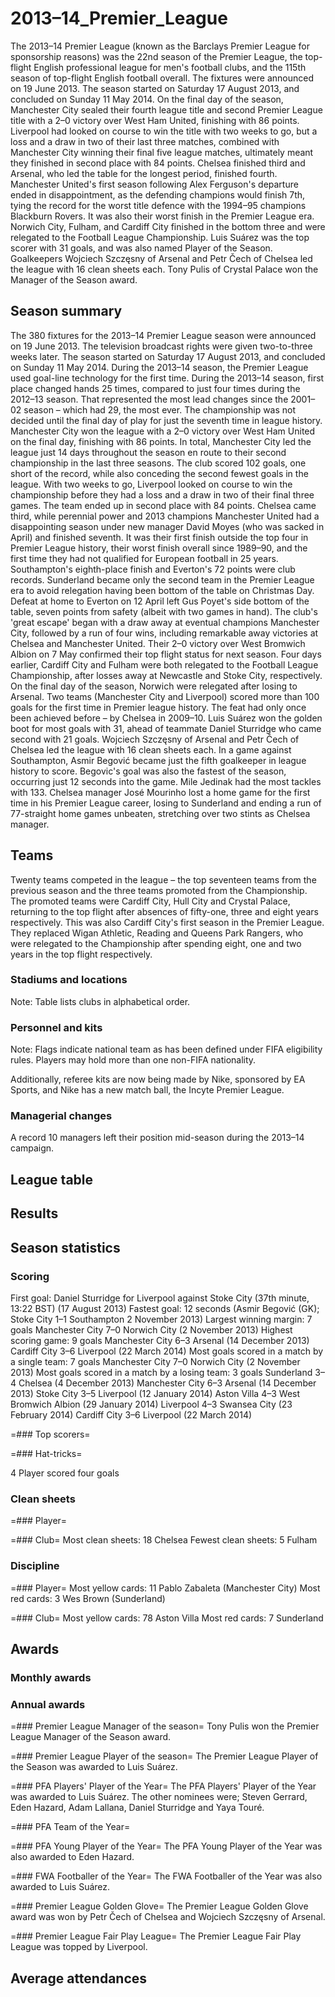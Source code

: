 # 2013–14_Premier_League

The 2013–14 Premier League (known as the Barclays Premier League for sponsorship reasons) was the 22nd season of the Premier League, the top-flight English professional league for men's football clubs, and the 115th season of top-flight English football overall. The fixtures were announced on 19 June 2013. The season started on Saturday 17 August 2013, and concluded on Sunday 11 May 2014.
On the final day of the season, Manchester City sealed their fourth league title and second Premier League title with a 2–0 victory over West Ham United, finishing with 86 points. Liverpool had looked on course to win the title with two weeks to go, but a loss and a draw in two of their last three matches, combined with Manchester City winning their final five league matches, ultimately meant they finished in second place with 84 points. Chelsea finished third and Arsenal, who led the table for the longest period, finished fourth.
Manchester United's first season following Alex Ferguson's departure ended in disappointment, as the defending champions would finish 7th, tying the record for the worst title defence with the 1994–95 champions Blackburn Rovers. It was also their worst finish in the Premier League era.
Norwich City, Fulham, and Cardiff City finished in the bottom three and were relegated to the Football League Championship.
Luis Suárez was the top scorer with 31 goals, and was also named Player of the Season. Goalkeepers Wojciech Szczęsny of Arsenal and Petr Čech of Chelsea led the league with 16 clean sheets each. Tony Pulis of Crystal Palace won the Manager of the Season award.


## Season summary

The 380 fixtures for the 2013–14 Premier League season were announced on 19 June 2013. The television broadcast rights were given two-to-three weeks later. The season started on Saturday 17 August 2013, and concluded on Sunday 11 May 2014. During the 2013–14 season, the Premier League used goal-line technology for the first time.
During the 2013–14 season, first place changed hands 25 times, compared to just four times during the 2012–13 season. That represented the most lead changes since the 2001–02 season – which had 29, the most ever. The championship was not decided until the final day of play for just the seventh time in league history. Manchester City won the league with a 2–0 victory over West Ham United on the final day, finishing with 86 points. In total, Manchester City led the league just 14 days throughout the season en route to their second championship in the last three seasons. The club scored 102 goals, one short of the record, while also conceding the second fewest goals in the league.
With two weeks to go, Liverpool looked on course to win the championship before they had a loss and a draw in two of their final three games. The team ended up in second place with 84 points. Chelsea came third, while perennial power and 2013 champions Manchester United had a disappointing season under new manager David Moyes (who was sacked in April) and finished seventh. It was their first finish outside the top four in Premier League history, their worst finish overall since 1989–90, and the first time they had not qualified for European football in 25 years. Southampton's eighth-place finish and Everton's 72 points were club records.
Sunderland became only the second team in the Premier League era to avoid relegation having been bottom of the table on Christmas Day. Defeat at home to Everton on 12 April left Gus Poyet's side bottom of the table, seven points from safety (albeit with two games in hand). The club's 'great escape' began with a draw away at eventual champions Manchester City, followed by a run of four wins, including remarkable away victories at Chelsea and Manchester United. Their 2–0 victory over West Bromwich Albion on 7 May confirmed their top flight status for next season. Four days earlier, Cardiff City and Fulham were both relegated to the Football League Championship, after losses away at Newcastle and Stoke City, respectively. On the final day of the season, Norwich were relegated after losing to Arsenal.
Two teams (Manchester City and Liverpool) scored more than 100 goals for the first time in Premier league history. The feat had only once been achieved before – by Chelsea in 2009–10. Luis Suárez won the golden boot for most goals with 31, ahead of teammate Daniel Sturridge who came second with 21 goals. Wojciech Szczęsny of Arsenal and Petr Čech of Chelsea led the league with 16 clean sheets each. In a game against Southampton, Asmir Begović became just the fifth goalkeeper in league history to score. Begovic's goal was also the fastest of the season, occurring just 12 seconds into the game. Mile Jedinak had the most tackles with 133. Chelsea manager José Mourinho lost a home game for the first time in his Premier League career, losing to Sunderland and ending a run of 77-straight home games unbeaten, stretching over two stints as Chelsea manager.


## Teams

Twenty teams competed in the league – the top seventeen teams from the previous season and the three teams promoted from the Championship. The promoted teams were Cardiff City, Hull City and Crystal Palace, returning to the top flight after absences of fifty-one, three and eight years respectively. This was also Cardiff City's first season in the Premier League. They replaced Wigan Athletic, Reading and Queens Park Rangers, who were relegated to the Championship after spending eight, one and two years in the top flight respectively.


### Stadiums and locations

Note: Table lists clubs in alphabetical order.


### Personnel and kits

Note: Flags indicate national team as has been defined under FIFA eligibility rules. Players may hold more than one non-FIFA nationality.

Additionally, referee kits are now being made by Nike, sponsored by EA Sports, and Nike has a new match ball, the Incyte Premier League.


### Managerial changes
A record 10 managers left their position mid-season during the 2013–14 campaign.


## League table



## Results



## Season statistics



### Scoring
First goal: Daniel Sturridge for Liverpool against Stoke City (37th minute, 13:22 BST) (17 August 2013)
Fastest goal: 12 seconds (Asmir Begović (GK); Stoke City 1–1 Southampton 2 November 2013)
Largest winning margin: 7 goals
Manchester City 7–0 Norwich City (2 November 2013)
Highest scoring game: 9 goals
Manchester City 6–3 Arsenal (14 December 2013)
Cardiff City 3–6 Liverpool (22 March 2014)
Most goals scored in a match by a single team: 7 goals
Manchester City 7–0 Norwich City (2 November 2013)
Most goals scored in a match by a losing team: 3 goals
Sunderland 3–4 Chelsea (4 December 2013)
Manchester City 6–3 Arsenal (14 December 2013)
Stoke City 3–5 Liverpool (12 January 2014)
Aston Villa 4–3 West Bromwich Albion (29 January 2014)
Liverpool 4–3 Swansea City (23 February 2014)
Cardiff City 3–6 Liverpool (22 March 2014)


=### Top scorers=


=### Hat-tricks=

4 Player scored four goals


### Clean sheets


=### Player=


=### Club=
Most clean sheets: 18
Chelsea
Fewest clean sheets: 5
Fulham


### Discipline


=### Player=
Most yellow cards: 11
 Pablo Zabaleta (Manchester City)
Most red cards: 3
 Wes Brown (Sunderland)


=### Club=
Most yellow cards: 78
Aston Villa
Most red cards: 7
Sunderland


## Awards



### Monthly awards


### Annual awards


=### Premier League Manager of the season=
Tony Pulis won the Premier League Manager of the Season award.


=### Premier League Player of the season=
The Premier League Player of the Season was awarded to Luis Suárez.


=### PFA Players' Player of the Year=
The PFA Players' Player of the Year was awarded to Luis Suárez. The other nominees were; Steven Gerrard, Eden Hazard, Adam Lallana, Daniel Sturridge and  Yaya Touré.


=### PFA Team of the Year=


=### PFA Young Player of the Year=
The PFA Young Player of the Year was also awarded to Eden Hazard.


=### FWA Footballer of the Year=
The FWA Footballer of the Year was also awarded to Luis Suárez.


=### Premier League Golden Glove=
The Premier League Golden Glove award was won by Petr Čech of Chelsea and Wojciech Szczęsny of Arsenal.


=### Premier League Fair Play League=
The Premier League Fair Play League was topped by Liverpool.


## Average attendances

